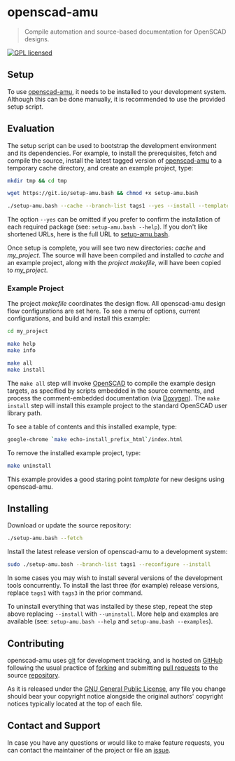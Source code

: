 openscad-amu
============

> Compile automation and source-based documentation for OpenSCAD designs.

[![GPL licensed](https://img.shields.io/badge/license-GPL-blue.svg?style=flat)](https://raw.githubusercontent.com/royasutton/openscad-amu/master/COPYING)


Setup
-----

To use [openscad-amu], it needs to be installed to your development
system. Although this can be done manually, it is recommended to use
the provided setup script.


Evaluation
----------

The setup script can be used to bootstrap the development environment
and its dependencies. For example, to install the prerequisites, fetch
and compile the source, install the latest tagged version of
[openscad-amu] to a temporary cache directory, and create an example
project, type:

```bash
mkdir tmp && cd tmp
```

```bash
wget https://git.io/setup-amu.bash && chmod +x setup-amu.bash
```

```bash
./setup-amu.bash --cache --branch-list tags1 --yes --install --template my_project
```

The option `--yes` can be omitted if you prefer to confirm the
installation of each required package (see: `setup-amu.bash --help`).
If you don't like shortened URLs, here is the full URL to
[setup-amu.bash].

Once setup is complete, you will see two new directories: *cache* and
*my_project*. The source will have been compiled and installed to
*cache* and an example project, along with the *project makefile*, will
have been copied to *my_project*.


### Example Project

The project *makefile* coordinates the design flow. All openscad-amu
design flow configurations are set here. To see a menu of options,
current configurations, and build and install this example:

```bash
cd my_project

make help
make info

make all
make install
```

The `make all` step will invoke [OpenSCAD] to compile the example
design targets, as specified by scripts embedded in the source
comments, and process the comment-embedded documentation (via
[Doxygen]). The `make install` step will install this example project
to the standard OpenSCAD user library path.

To see a table of contents and this installed example, type:

```bash
google-chrome `make echo-install_prefix_html`/index.html
```

To remove the installed example project, type:

```bash
make uninstall
```

This example provides a good staring point *template* for new designs
using openscad-amu.


Installing
----------

Download or update the source repository:

```bash
./setup-amu.bash --fetch
```

Install the latest release version of openscad-amu to a development
system:

```bash
sudo ./setup-amu.bash --branch-list tags1 --reconfigure --install
```

In some cases you may wish to install several versions of the
development tools concurrently. To install the last three (for example)
release versions, replace `tags1` with `tags3` in the prior command.

To uninstall everything that was installed by these step, repeat the
step above replacing `--install` with `--uninstall`. More help and
examples are available (see: `setup-amu.bash --help` and
`setup-amu.bash --examples`).


Contributing
------------

openscad-amu uses [git] for development tracking, and is hosted on
[GitHub] following the usual practice of [forking] and submitting
[pull requests] to the source [repository].

As it is released under the [GNU General Public License], any file you
change should bear your copyright notice alongside the original
authors' copyright notices typically located at the top of each file.


Contact and Support
-------------------

In case you have any questions or would like to make feature requests,
you can contact the maintainer of the project or file an [issue].


[GNU General Public License]: https://www.gnu.org/licenses/gpl.html

[setup-amu.bash]: https://raw.githubusercontent.com/royasutton/openscad-amu/master/share/scripts/setup-amu.bash

[openscad-amu]: https://royasutton.github.io/openscad-amu
[repository]: https://github.com/royasutton/openscad-amu
[issue]: https://github.com/royasutton/openscad-amu/issues

[OpenSCAD]: http://www.openscad.org/

[Doxygen]: http://www.doxygen.nl

[git]: http://git-scm.com/
[GitHub]: http://github.com/
[forking]: http://help.github.com/forking/
[pull requests]: https://help.github.com/articles/about-pull-requests/
